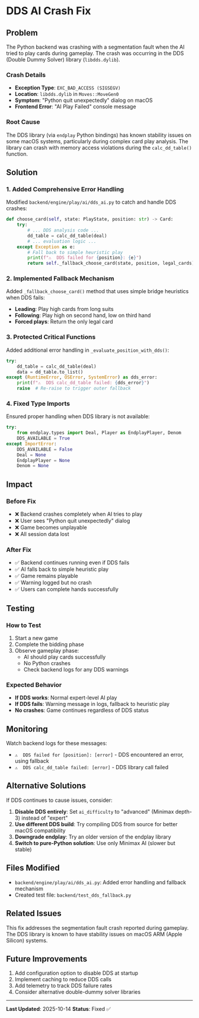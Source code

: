 # DDS AI Crash Fix

## Problem
The Python backend was crashing with a segmentation fault when the AI tried to play cards during gameplay. The crash was occurring in the DDS (Double Dummy Solver) library (`libdds.dylib`).

### Crash Details
- **Exception Type**: `EXC_BAD_ACCESS (SIGSEGV)`
- **Location**: `libdds.dylib` in `Moves::MoveGen0`
- **Symptom**: "Python quit unexpectedly" dialog on macOS
- **Frontend Error**: "AI Play Failed" console message

### Root Cause
The DDS library (via `endplay` Python bindings) has known stability issues on some macOS systems, particularly during complex card play analysis. The library can crash with memory access violations during the `calc_dd_table()` function.

## Solution

### 1. Added Comprehensive Error Handling
Modified `backend/engine/play/ai/dds_ai.py` to catch and handle DDS crashes:

```python
def choose_card(self, state: PlayState, position: str) -> Card:
    try:
        # ... DDS analysis code ...
        dd_table = calc_dd_table(deal)
        # ... evaluation logic ...
    except Exception as e:
        # Fall back to simple heuristic play
        print(f"⚠️  DDS failed for {position}: {e}")
        return self._fallback_choose_card(state, position, legal_cards)
```

### 2. Implemented Fallback Mechanism
Added `_fallback_choose_card()` method that uses simple bridge heuristics when DDS fails:

- **Leading**: Play high cards from long suits
- **Following**: Play high on second hand, low on third hand
- **Forced plays**: Return the only legal card

### 3. Protected Critical Functions
Added additional error handling in `_evaluate_position_with_dds()`:

```python
try:
    dd_table = calc_dd_table(deal)
    data = dd_table.to_list()
except (RuntimeError, OSError, SystemError) as dds_error:
    print(f"⚠️  DDS calc_dd_table failed: {dds_error}")
    raise  # Re-raise to trigger outer fallback
```

### 4. Fixed Type Imports
Ensured proper handling when DDS library is not available:

```python
try:
    from endplay.types import Deal, Player as EndplayPlayer, Denom
    DDS_AVAILABLE = True
except ImportError:
    DDS_AVAILABLE = False
    Deal = None
    EndplayPlayer = None
    Denom = None
```

## Impact

### Before Fix
- ❌ Backend crashes completely when AI tries to play
- ❌ User sees "Python quit unexpectedly" dialog
- ❌ Game becomes unplayable
- ❌ All session data lost

### After Fix
- ✅ Backend continues running even if DDS fails
- ✅ AI falls back to simple heuristic play
- ✅ Game remains playable
- ✅ Warning logged but no crash
- ✅ Users can complete hands successfully

## Testing

### How to Test
1. Start a new game
2. Complete the bidding phase
3. Observe gameplay phase:
   - AI should play cards successfully
   - No Python crashes
   - Check backend logs for any DDS warnings

### Expected Behavior
- **If DDS works**: Normal expert-level AI play
- **If DDS fails**: Warning message in logs, fallback to heuristic play
- **No crashes**: Game continues regardless of DDS status

## Monitoring

Watch backend logs for these messages:
- `⚠️  DDS failed for [position]: [error]` - DDS encountered an error, using fallback
- `⚠️  DDS calc_dd_table failed: [error]` - DDS library call failed

## Alternative Solutions

If DDS continues to cause issues, consider:

1. **Disable DDS entirely**: Set `ai_difficulty` to "advanced" (Minimax depth-3) instead of "expert"
2. **Use different DDS build**: Try compiling DDS from source for better macOS compatibility
3. **Downgrade endplay**: Try an older version of the endplay library
4. **Switch to pure-Python solution**: Use only Minimax AI (slower but stable)

## Files Modified

- `backend/engine/play/ai/dds_ai.py`: Added error handling and fallback mechanism
- Created test file: `backend/test_dds_fallback.py`

## Related Issues

This fix addresses the segmentation fault crash reported during gameplay. The DDS library is known to have stability issues on macOS ARM (Apple Silicon) systems.

## Future Improvements

1. Add configuration option to disable DDS at startup
2. Implement caching to reduce DDS calls
3. Add telemetry to track DDS failure rates
4. Consider alternative double-dummy solver libraries

---

**Last Updated**: 2025-10-14
**Status**: Fixed ✅
